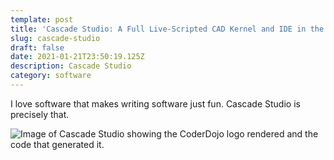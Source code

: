 ```yaml
---
template: post
title: 'Cascade Studio: A Full Live-Scripted CAD Kernel and IDE in the Browser.'
slug: cascade-studio
draft: false
date: 2021-01-21T23:50:19.125Z
description: Cascade Studio
category: software
---
```

I love software that makes writing software just fun. Cascade Studio is precisely that. 



![Image of Cascade Studio showing the CoderDojo logo rendered and the code that generated it. ](/media/2021-01-21-23_45_53-zalo_cascadestudio_-a-full-live-scripted-cad-kernel-in-the-browser.png "The CoderDojo logo created in Cascade Studio   ")
